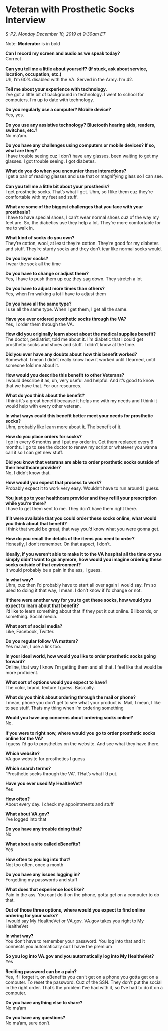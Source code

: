 # Veteran with Prosthetic Socks Interview

_S-P2, Monday December 10, 2019 at 9:30am ET_

Note: **Moderator** is in bold

**Can I record my screen and audio as we speak today?**<br>
Correct

**Can you tell me a little about yourself? (If stuck, ask about service, location, occupation, etc.)**<br>
Uh, I’m 60% disabled with the VA. Served in the Army. I’m 42.

**Tell me about your experience with technology.**<br>
I’ve got a little bit of background in technology. I went to school for computers. I’m up to date with technology.

**Do you regularly use a computer? Mobile device?**<br>
Yes, yes. 

**Do you use any assistive technology? Bluetooth hearing aids, readers, switches, etc.?**<br>
No ma’am. 

**Do you have any challenges using computers or mobile devices? If so, what are they?**<br>
I have trouble seeing cuz I don’t have any glasses, been waiting to get my glasses. I got trouble seeing. I got diabetes. 

**What do you do when you encounter these interactions?**<br>
I get a pair of reading glasses and use that or magnifying glass so I can see. 

**Can you tell me a little bit about your prosthesis?**<br>
I get prosthetic socks. That’s what I get. Uhm, so I like them cuz they’re comfortable with my feet and stuff. 

**What are some of the biggest challenges that you face with your prosthesis?**<br>
I have to have special shoes, I can’t wear normal shoes cuz of the way my feet are. So, the diabetics use they help a lot. They’re more comfortable for me to walk in. 

**What kind of socks do you own?**<br>
They’re cotton, wool, at least they’re cotton. They’re good for my diabetes and stuff. They’re sturdy socks and they don’t tear like normal socks would. 

**Do you layer socks?**<br>
I wear the sock all the time
 
**Do you have to change or adjust them?**<br>
Yes, I have to push them up cuz they sag down. They stretch a lot

**Do you have to adjust more times than others?**<br>
Yes, when I’m walking a lot I have to adjust them 
 
**Do you have all the same type?**<br>
I use all the same type. When I get them, I get all the same. 

**Have you ever ordered prosthetic socks through the VA?**<br>
Yes, I order them through the VA. 

**How did you originally learn about about the medical supplies benefit?**<br>
The doctor, pediatrist, told me about it. I’m diabetic that I could get prosthetic socks and shoes and stuff. I didn't know at the time.

**Did you ever have any doubts about how this benefit worked?**<br>
Somewhat. I mean I didn’t really know how it worked until I learned, until someone told me about it. 

**How would you describe this benefit to other Veterans?**<br>
I would describe it as, uh, very useful and helpful. And it’s good to know that we have that. For our resources. 

**What do you think about the benefit?**<br>
I think it’s a great benefit because it helps me with my needs and I think it would help with every other veteran.

**In what ways could this benefit better meet your needs for prosthetic socks?**<br>
Uhm, probably like learn more about it. The benefit of it. 

**How do you place orders for socks?**<br>
I go in every 6 months and I put my order in. Get them replaced every 6 months. I go to see the doctor to renew my script or whatever you wanna call it so I can get new stuff. 

**Did you know that veterans are able to order prosthetic socks outside of their healthcare provider?**<br>
No, I didn’t know that. 

**How would you expect that process to work?**<br>
Probably expect it to work very easy. Wouldn’t have to run around I guess.

**You just go to your healthcare provider and they refill your prescription while you’re there?**<br>
I have to get them sent to me. They don’t have them right there.

**If it were available that you could order these socks online, what would you think about that benefit?**<br>
I think that would be great, that way you’d know what you were gonna get. 

**How do you recall the details of the items you need to order?**<br>
Honestly, I don’t remember. On that aspect, I don’t. 

**Ideally, if you weren’t able to make it to the VA hospital all the time or you simply didn’t want to go anymore, how would you imagine ordering these socks outside of that environment?**<br>
It would probably be a pain in the ass, I guess. 

**In what way?**<br>
Uhm, cuz then I’d probably have to start all over again I would say. I’m so used to doing it that way, I mean. I don’t know if I’d change or not.

**If there were another way for you to get these socks, how would you expect to learn about that benefit?**<br>
I’d like to learn something about that if they put it out online. Billboards, or something. Social media.

**What sort of social media?**<br>
Like, Facebook, Twitter.

**Do you regular follow VA matters?**<br>
Yes ma’am, I use a link too.

**In your ideal world, how would you like to order prosthetic socks going forward?**<br>
Online, that way I know I’m getting them and all that. I feel like that would be more proficient. 

**What sort of options would you expect to have?**<br>
The color, brand, texture I guess. Basically. 

**What do you think about ordering through the mail or phone?**<br>
I mean, phone you don’t get to see what your product is. Mail, I mean, I like to see stuff. Thats my thing when I’m ordering something

**Would you have any concerns about ordering socks online?**<br>
No. 

**If you were to right now, where would you go to order prosthetic socks online for the VA?**<br>
I guess I’d go to prosthetics on the website. And see what they have there.

**Which website?**<br>
VA.gov website for prosthetics I guess

**Which search terms?**<br>
“Prosthetic socks through the VA”. THat’s what I’d put. 

**Have you ever used My HealtheVet?**<br>
Yes

**How often?**<br>
About every day. I check my appointments and stuff 

**What about VA.gov?**<br>
I’ve logged into that 

**Do you have any trouble doing that?**<br>
No

**What about a site called eBenefits?**<br>
Yes

**How often to you log into that?**<br>
Not too often, once a month

**Do you have any issues logging in?**<br>
Forgetting my passwords and stuff

**What does that experience look like?**<br>
Pain in the ass. You cant do it on the phone, gotta get on a computer to do that. 

**Out of those three options, where would you expect to find online ordering for your socks?**<br>
I would say My HealtheVet or VA.gov. VA.gov takes you right to My HealtheVet

**In what way?**<br>
You don’t have to remember your password. You log into that and it connects you automatically cuz I have the premium

**So you log into VA.gov and you automatically log into My HealtheVet?**<br>
Yes

**Reciting password can be a pain?**<br>
Yes, if I forget it, on eBenefits you can’t get on a phone you gotta get on a computer. To reset the password. Cuz of the SSN. They don’t put the social in the right order. That’s the problem I’ve had with it, so I’ve had to do it on a computer. 

**Do you have anything else to share?**<br>
No ma’am 

**Do you have any questions?**<br>
No ma’am, sure don’t. 
